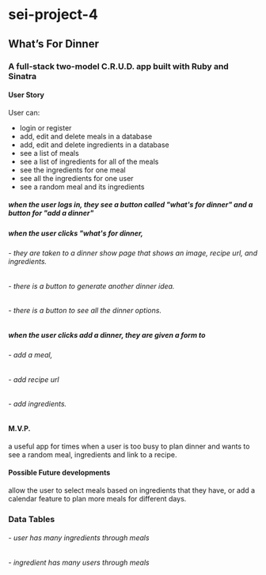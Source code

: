 # sei-project-4

## What’s For Dinner

### A full-stack two-model C.R.U.D. app built with Ruby and Sinatra

#### User Story
User can:
- login or register
- add, edit and delete meals in a database
- add, edit and delete ingredients in a database
- see a list of meals
- see a list of ingredients for all of the meals
- see the ingredients for one meal
- see all the ingredients for one user
- see a random meal and its ingredients

##### when the user logs in, they see a button called "what's for dinner" and a button for "add a dinner"

##### when the user clicks "what's for dinner, 
  ###### - they are taken to a dinner show page that shows an image, recipe url, and ingredients. 
  ###### - there is a button to generate another dinner idea.
  ###### - there is a button to see all the dinner options.
##### when the user clicks add a dinner, they are given a form to 
  ###### - add a meal, 
  ###### - add recipe url
  ###### - add ingredients.

#### M.V.P. 
a useful app for times when a user is too busy to plan dinner and wants to see a random meal, ingredients and link to a recipe.

#### Possible Future developments
allow the user to select meals based on ingredients that they have, or add a calendar feature to plan more meals for different days.

### Data Tables
###### - user has many ingredients through meals
###### - ingredient has many users through meals
